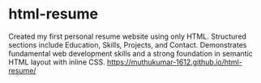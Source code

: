 # html-resume
Created my first personal resume website using only HTML. Structured sections include Education, Skills, Projects, and Contact. Demonstrates fundamental web development skills and a strong foundation in semantic HTML layout with inline CSS.
https://muthukumar-1612.github.io/html-resume/
